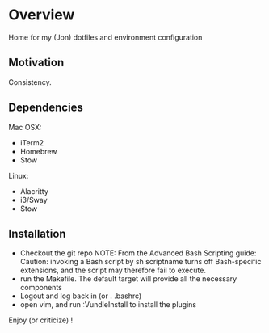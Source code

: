 Overview
========

Home for my (Jon) dotfiles and environment configuration

## Motivation

Consistency.

## Dependencies

Mac OSX:
* iTerm2
* Homebrew
* Stow

Linux:
* Alacritty
* i3/Sway
* Stow

## Installation

* Checkout the git repo
  NOTE: From the Advanced Bash Scripting guide:
  Caution: invoking a Bash script by sh scriptname turns off Bash-specific
  extensions, and the script may therefore fail to execute.
* run the Makefile.  The default target will provide all the necessary components
* Logout and log back in (or . .bashrc)
* open vim, and run :VundleInstall to install the plugins

Enjoy (or criticize) !
